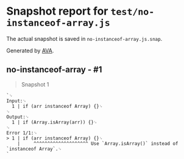 # Snapshot report for `test/no-instanceof-array.js`

The actual snapshot is saved in `no-instanceof-array.js.snap`.

Generated by [AVA](https://avajs.dev).

## no-instanceof-array - #1

> Snapshot 1

    `␊
    Input:␊
      1 | if (arr instanceof Array) {}␊
    ␊
    Output:␊
      1 | if (Array.isArray(arr)) {}␊
    ␊
    Error 1/1:␊
    > 1 | if (arr instanceof Array) {}␊
        |     ^^^^^^^^^^^^^^^^^^^^ Use `Array.isArray()` instead of `instanceof Array`.␊
    `

